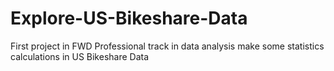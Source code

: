# Explore-US-Bikeshare-Data
First project in FWD Professional track in data analysis make some statistics calculations in US Bikeshare Data

